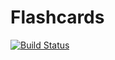 # Flashcards

[![Build Status](https://travis-ci.org/natali-maximenko/flashcards.svg?branch=master)](https://travis-ci.org/natali-maximenko/flashcards)
